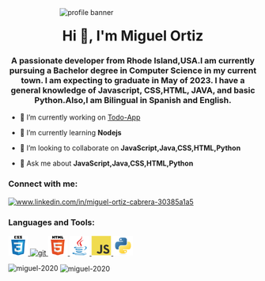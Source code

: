 <img align="right" Alt="profile banner" width="400" src="https://www.canva.com/design/DAFWEyXFu4Y/oGlBaiob0SXMt-i2CTccfg/edit?utm_content=DAFWEyXFu4Y&utm_campaign=designshare&utm_medium=link2&utm_source=sharebutton">

<h1 align="center">Hi 👋, I'm Miguel Ortiz</h1>
<h3 align="center">A passionate developer from Rhode Island,USA.I am currently pursuing a Bachelor degree in Computer Science in my current town. I am expecting to graduate in May of 2023. I have a general knowledge of Javascript, CSS,HTML, JAVA, and basic Python.Also,I am Bilingual in Spanish and English.</h3>

- 🔭 I’m currently working on [Todo-App](https://github.com/miguel-2020/Todo-App)

- 🌱 I’m currently learning **Nodejs**

- 👯 I’m looking to collaborate on **JavaScript,Java,CSS,HTML,Python**

- 💬 Ask me about **JavaScript,Java,CSS,HTML,Python**

<h3 align="left">Connect with me:</h3>
<p align="left">
<a href="https://linkedin.com/in/www.linkedin.com/in/miguel-ortiz-cabrera-30385a1a5" target="blank"><img align="center" src="https://raw.githubusercontent.com/rahuldkjain/github-profile-readme-generator/master/src/images/icons/Social/linked-in-alt.svg" alt="www.linkedin.com/in/miguel-ortiz-cabrera-30385a1a5" height="30" width="40" /></a>
</p>

<h3 align="left">Languages and Tools:</h3>
<p align="left"> <a href="https://www.w3schools.com/css/" target="_blank" rel="noreferrer"> <img src="https://raw.githubusercontent.com/devicons/devicon/master/icons/css3/css3-original-wordmark.svg" alt="css3" width="40" height="40"/> </a> <a href="https://git-scm.com/" target="_blank" rel="noreferrer"> <img src="https://www.vectorlogo.zone/logos/git-scm/git-scm-icon.svg" alt="git" width="40" height="40"/> </a> <a href="https://www.w3.org/html/" target="_blank" rel="noreferrer"> <img src="https://raw.githubusercontent.com/devicons/devicon/master/icons/html5/html5-original-wordmark.svg" alt="html5" width="40" height="40"/> </a> <a href="https://www.java.com" target="_blank" rel="noreferrer"> <img src="https://raw.githubusercontent.com/devicons/devicon/master/icons/java/java-original.svg" alt="java" width="40" height="40"/> </a> <a href="https://developer.mozilla.org/en-US/docs/Web/JavaScript" target="_blank" rel="noreferrer"> <img src="https://raw.githubusercontent.com/devicons/devicon/master/icons/javascript/javascript-original.svg" alt="javascript" width="40" height="40"/> </a> <a href="https://www.python.org" target="_blank" rel="noreferrer"> <img src="https://raw.githubusercontent.com/devicons/devicon/master/icons/python/python-original.svg" alt="python" width="40" height="40"/> </a> </p>

<p><img align="left" src="https://github-readme-stats.vercel.app/api/top-langs?username=miguel-2020&show_icons=true&locale=en&layout=compact" alt="miguel-2020" /></p>

<p>&nbsp;<img align="center" src="https://github-readme-stats.vercel.app/api?username=miguel-2020&show_icons=true&locale=en" alt="miguel-2020" /></p>


